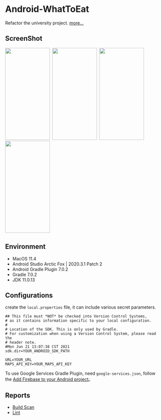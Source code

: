 # Android-WhatToEat
Refactor the university project.  [more...](https://lazy-assedninja.com/docs/what-to-eat-demand-analysis)


## ScreenShot
<img src="https://i.imgur.com/W8OIFxd.png" width="144" height="296">&nbsp;
<img src="https://i.imgur.com/ijRxTZJ.png" width="144" height="296">&nbsp;
<img src="https://i.imgur.com/vyToHGy.png" width="144" height="296">&nbsp;
<img src="https://i.imgur.com/n7rDAch.png" width="144" height="296">&nbsp;


## Environment
* MacOS 11.4
* Android Studio Arctic Fox | 2020.3.1 Patch 2
* Android Gradle Plugin 7.0.2
* Gradle 7.0.2
* JDK 11.0.13


## Configurations
create the `local.properties` file, it can include various secret parameters.
```java-properties
## This file must *NOT* be checked into Version Control Systems,
# as it contains information specific to your local configuration.
#
# Location of the SDK. This is only used by Gradle.
# For customization when using a Version Control System, please read the
# header note.
#Mon Jun 21 13:07:38 CST 2021
sdk.dir=YOUR_ANDROID_SDK_PATH

URL=YOUR_URL
MAPS_API_KEY=YOUR_MAPS_API_KEY
```

To use Google Services Gradle Plugin, need `google-services.json`, follow the [Add Firebase to your Android project](https://firebase.google.com/docs/android/setup)。


## Reports
* [Build Scan](https://scans.gradle.com/s/m6h5xzgbec2du/console-log?anchor=254)
* [Lint](https://htmlpreview.github.io/?https://github.com/henryhuang1219/Android-WhatToEat/blob/master/app/reports/lint-results-debug.html)
